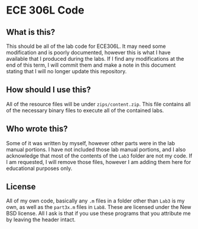 # ECE 306L Code
## What is this?
This should be all of the lab code for ECE306L. It may need some modification and is poorly documented, however this is what I have available that I produced during the labs. If I find any modifications at the end of this term, I will commit them and make a note in this document stating that I will no longer update this repository.

## How should I use this?
All of the resource files will be under `zips/content.zip`. This file contains all of the necessary binary files to execute all of the contained labs.

## Who wrote this?
Some of it was written by myself, however other parts were in the lab manual portions. I have not included those lab manual portions, and I also acknowledge that most of the contents of the `Lab3` folder are not my code. If I am requested, I will remove those files, however I am adding them here for educational purposes only.

## License
All of my own code, basically any `.m` files in a folder other than `Lab3` is my own, as well as the `part3x.m` files in `Lab8`. These are licensed under the New BSD license. All I ask is that if you use these programs that you attribute me by leaving the header intact.
